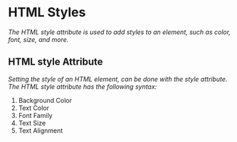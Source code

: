 # HTML Styles

_The HTML style attribute is used to add styles to an element, such as color, font, size, and more._

## HTML style Attribute

_Setting the style of an HTML element, can be done with the style attribute._
_The HTML style attribute has the following syntax:_
_<tagname style="property:value;">_

1. Background Color
2. Text Color
3. Font Family
4. Text Size
5. Text Alignment
